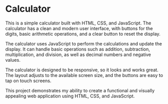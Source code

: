# Calculator

This is a simple calculator built with HTML, CSS, and JavaScript. The calculator has a clean and modern user interface, with buttons for the digits, basic arithmetic operations, and a clear button to reset the display.

The calculator uses JavaScript to perform the calculations and update the display. It can handle basic operations such as addition, subtraction, multiplication, and division, as well as decimal numbers and negative values.

The calculator is designed to be responsive, so it looks and works great. The layout adjusts to the available screen size, and the buttons are easy to tap on touch screens.

This project demonstrates my ability to create a functional and visually appealing web application using HTML, CSS, and JavaScript.
